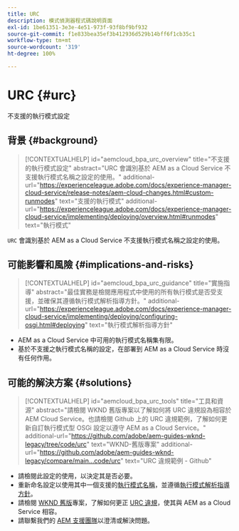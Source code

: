 ```yaml
---
title: URC
description: 模式偵測器程式碼說明頁面
exl-id: 1be61351-3e3e-4e51-973f-93f8bf9bf932
source-git-commit: f1e833bea35ef3b412936d529b14bff6f1cb35c1
workflow-type: tm+mt
source-wordcount: '319'
ht-degree: 100%

---
```


# URC {#urc}

不支援的執行模式設定

## 背景 {#background}

>[!CONTEXTUALHELP]
>id="aemcloud_bpa_urc_overview"
>title="不支援的執行模式設定"
>abstract="URC 會識別基於 AEM as a Cloud Service 不支援執行模式名稱之設定的使用。"
>additional-url="https://experienceleague.adobe.com/docs/experience-manager-cloud-service/release-notes/aem-cloud-changes.html#custom-runmodes" text="支援的執行模式"
>additional-url="https://experienceleague.adobe.com/docs/experience-manager-cloud-service/implementing/deploying/overview.html#runmodes" text="執行模式"

`URC` 會識別基於 AEM as a Cloud Service 不支援執行模式名稱之設定的使用。

## 可能影響和風險 {#implications-and-risks}

>[!CONTEXTUALHELP]
>id="aemcloud_bpa_urc_guidance"
>title="實施指導"
>abstract="最佳實務是檢閱應用程式中使用的所有執行模式是否受支援，並確保其遵循執行模式解析指導方針。"
>additional-url="https://experienceleague.adobe.com/docs/experience-manager-cloud-service/implementing/deploying/configuring-osgi.html#deploying" text="執行模式解析指導方針"

* AEM as a Cloud Service 中可用的執行模式名稱集有限。
* 基於不支援之執行模式名稱的設定，在部署到 AEM as a Cloud Service 時沒有任何作用。

## 可能的解決方案 {#solutions}

>[!CONTEXTUALHELP]
>id="aemcloud_bpa_urc_tools"
>title="工具和資源"
>abstract="請檢閱 WKND 舊版專案以了解如何將 URC 違規設為相容於 AEM Cloud Service。也請檢閱 Github 上的 URC 違規範例，了解如何更新自訂執行模式型 OSGi 設定以遵守 AEM as a Cloud Service。"
>additional-url="https://github.com/adobe/aem-guides-wknd-legacy/tree/code/urc" text="WKND-舊版專案"
>additional-url="https://github.com/adobe/aem-guides-wknd-legacy/compare/main...code/urc" text="URC 違規範例 - Github"

* 請檢閱此設定的使用，以決定其是否必要。
* 重新命名設定以使用其中一個支援的[執行模式名稱](https://experienceleague.adobe.com/docs/experience-manager-cloud-service/release-notes/aem-cloud-changes.html#custom-runmodes)，並遵循[執行模式解析指導方針](https://experienceleague.adobe.com/docs/experience-manager-cloud-service/implementing/deploying/configuring-osgi.html#runmode-resolution)。
* 請檢閱 [WKND 舊版](https://github.com/adobe/aem-guides-wknd-legacy/tree/code/urc)專案，了解如何更正 [URC 違規](https://github.com/adobe/aem-guides-wknd-legacy/compare/main...code/urc)，使其與 AEM as a Cloud Service 相容。
* 請聯繫我們的 [AEM 支援團隊](https://helpx.adobe.com/tw/enterprise/using/support-for-experience-cloud.html)以澄清或解決問題。
